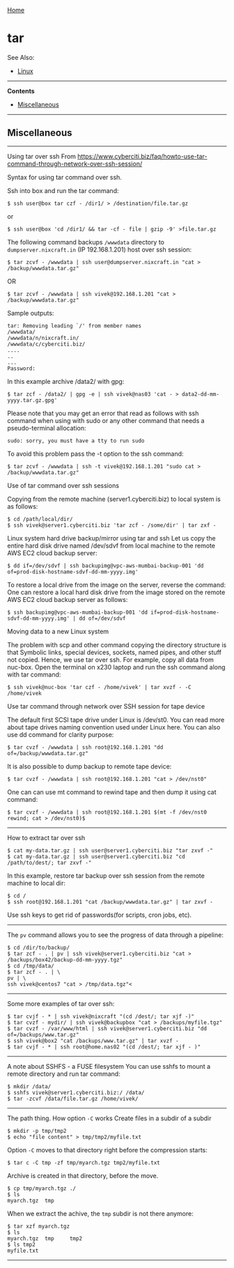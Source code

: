 [Home](Readme.md)
# tar

See Also:

 - [Linux](Linux.md)

---

**Contents**

- [Miscellaneous](Tar.md#miscellaneous)

---

## Miscellaneous

---

Using tar over ssh
From https://www.cyberciti.biz/faq/howto-use-tar-command-through-network-over-ssh-session/

Syntax for using tar command over ssh.

Ssh into box and run the tar command:

    $ ssh user@box tar czf - /dir1/ > /destination/file.tar.gz

or

    $ ssh user@box 'cd /dir1/ && tar -cf - file | gzip -9' >file.tar.gz

The following command backups `/wwwdata` directory to `dumpserver.nixcraft.in` (IP 192.168.1.201) host over ssh session:

    $ tar zcvf - /wwwdata | ssh user@dumpserver.nixcraft.in "cat > /backup/wwwdata.tar.gz"

OR

    $ tar zcvf - /wwwdata | ssh vivek@192.168.1.201 "cat > /backup/wwwdata.tar.gz"

Sample outputs:

    tar: Removing leading `/' from member names
    /wwwdata/
    /wwwdata/n/nixcraft.in/
    /wwwdata/c/cyberciti.biz/
    ....
    ..
    ...
    Password:

In this example archive /data2/ with gpg:

    $ tar zcf - /data2/ | gpg -e | ssh vivek@nas03 'cat - > data2-dd-mm-yyyy.tar.gz.gpg'

Please note that you may get an error that read as follows with ssh command when using with
sudo or any other command that needs a pseudo-terminal allocation:

    sudo: sorry, you must have a tty to run sudo

To avoid this problem pass the -t option to the ssh command:

    $ tar zcvf - /wwwdata | ssh -t vivek@192.168.1.201 "sudo cat > /backup/wwwdata.tar.gz"

Use of tar command over ssh sessions

Copying from the remote machine (server1.cyberciti.biz) to local system is as follows:

    $ cd /path/local/dir/
    $ ssh vivek@server1.cyberciti.biz 'tar zcf - /some/dir' | tar zxf -

Linux system hard drive backup/mirror using tar and ssh
Let us copy the entire hard disk drive named /dev/sdvf from local machine to the remote AWS EC2 cloud backup server:

    $ dd if=/dev/sdvf | ssh backupimg@vpc-aws-mumbai-backup-001 'dd of=prod-disk-hostname-sdvf-dd-mm-yyyy.img'

To restore a local drive from the image on the server, reverse the command:
One can restore a local hard disk drive from the image stored on the remote AWS EC2 cloud backup server as follows:

    $ ssh backupimg@vpc-aws-mumbai-backup-001 'dd if=prod-disk-hostname-sdvf-dd-mm-yyyy.img' | dd of=/dev/sdvf

Moving data to a new Linux system

The problem with scp and other command copying the directory structure is that Symbolic links, special
devices, sockets, named pipes, and other stuff not copied. Hence, we use tar over ssh. For example,
copy all data from nuc-box. Open the terminal on x230 laptop and run the ssh command along with tar command:

    $ ssh vivek@nuc-box 'tar czf - /home/vivek' | tar xvzf - -C /home/vivek
    
Use tar command through network over SSH session for tape device

The default first SCSI tape drive under Linux is /dev/st0. You can read more about tape drives naming
 convention used under Linux here. You can also use dd command for clarity purpose:

    $ tar cvzf - /wwwdata | ssh root@192.168.1.201 "dd of=/backup/wwwdata.tar.gz"

It is also possible to dump backup to remote tape device:

    $ tar cvzf - /wwwdata | ssh root@192.168.1.201 "cat > /dev/nst0"

One can can use mt command to rewind tape and then dump it using cat command:

    $ tar cvzf - /wwwdata | ssh root@192.168.1.201 $(mt -f /dev/nst0 rewind; cat > /dev/nst0)$

---

How to extract tar over ssh

    $ cat my-data.tar.gz | ssh user@server1.cyberciti.biz "tar zxvf -"
    $ cat my-data.tar.gz | ssh user@server1.cyberciti.biz "cd /path/to/dest/; tar zxvf -"

In this example, restore tar backup over ssh session from the remote machine to local dir:

    $ cd /
    $ ssh root@192.168.1.201 "cat /backup/wwwdata.tar.gz" | tar zxvf -

Use ssh keys to get rid of passwords(for scripts, cron jobs, etc).

---

The `pv` command allows you to see the progress of data through a pipeline:
    
    $ cd /dir/to/backup/
    $ tar zcf - . | pv | ssh vivek@server1.cyberciti.biz "cat > /backups/box42/backup-dd-mm-yyyy.tgz"
    $ cd /tmp/data/
    $ tar zcf - . | \
    pv | \
    ssh vivek@centos7 "cat > /tmp/data.tgz"<

---

Some more examples of tar over ssh:

    $ tar cvjf - * | ssh vivek@nixcraft "(cd /dest/; tar xjf -)"
    $ tar cvzf - mydir/ | ssh vivek@backupbox "cat > /backups/myfile.tgz"
    $ tar cvzf - /var/www/html | ssh vivek@server1.cyberciti.biz "dd of=/backups/www.tar.gz"
    $ ssh vivek@box2 "cat /backups/www.tar.gz" | tar xvzf -
    $ tar cvjf - * | ssh root@home.nas02 "(cd /dest/; tar xjf - )"

---

A note about SSHFS - a FUSE filesystem
You can use sshfs to mount a remote directory and run tar command:

    $ mkdir /data/
    $ sshfs vivek@server1.cyberciti.biz:/ /data/
    $ tar -zcvf /data/file.tar.gz /home/vivek/

---

The path thing. How option `-C` works
Create files in a subdir of a subdir

    $ mkdir -p tmp/tmp2
    $ echo "file content" > tmp/tmp2/myfile.txt

Option `-C` moves to that directory right before the compression starts:    
    
    $ tar c -C tmp -zf tmp/myarch.tgz tmp2/myfile.txt

Archive is created in that directory, before the move.

    $ cp tmp/myarch.tgz ./
    $ ls
    myarch.tgz	tmp

When we extract the achive, the `tmp` subdir is not there anymore:
    
    $ tar xzf myarch.tgz
    $ ls
    myarch.tgz	tmp		tmp2
    $ ls tmp2
    myfile.txt

---
